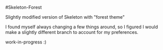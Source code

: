 #Skeleton-Forest

Slightly modified version of Skeleton with "forest theme"

I found myself always changing a few things around, so I figured I would make a slightly different branch to account for my preferences.

work-in-progress :)

